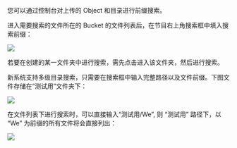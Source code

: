 您可以通过控制台对上传的 Object 和目录进行前缀搜索。

进入需要搜索的文件所在的 Bucket 的文件列表后，在节目右上角搜索框中填入搜索前缀：

![](https://mc.qcloudimg.com/static/img/ef0292ffa6d924634144b8b0f50b1d56/image.png)

若要在创建的某一文件夹中进行搜索，需先点击进入该文件夹，然后进行搜索。

新系统支持多级目录搜索，只需要在搜索框中输入完整路径以及文件前缀。下图文件存储在“测试用”文件夹下：

![](https://mc.qcloudimg.com/static/img/4cbda57ee9d50e75332e0218fa93a356/image.png)

在文件列表下进行搜索时，可以直接输入“测试用/We”, 则 “测试用” 路径下，以 “We” 为前缀的所有文件将会直接列出：

![](https://mc.qcloudimg.com/static/img/36e7847cfa536a1faa0157ea7461cd1f/image.png)




